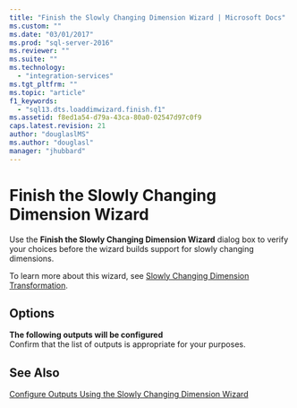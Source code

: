 ```yaml
---
title: "Finish the Slowly Changing Dimension Wizard | Microsoft Docs"
ms.custom: ""
ms.date: "03/01/2017"
ms.prod: "sql-server-2016"
ms.reviewer: ""
ms.suite: ""
ms.technology: 
  - "integration-services"
ms.tgt_pltfrm: ""
ms.topic: "article"
f1_keywords: 
  - "sql13.dts.loaddimwizard.finish.f1"
ms.assetid: f8ed1a54-d79a-43ca-80a0-02547d97c0f9
caps.latest.revision: 21
author: "douglaslMS"
ms.author: "douglasl"
manager: "jhubbard"
---
```

# Finish the Slowly Changing Dimension Wizard
  Use the **Finish the Slowly Changing Dimension Wizard** dialog box to verify your choices before the wizard builds support for slowly changing dimensions.  
  
 To learn more about this wizard, see [Slowly Changing Dimension Transformation](../../../integration-services/data-flow/transformations/slowly-changing-dimension-transformation.md).  
  
## Options  
 **The following outputs will be configured**  
 Confirm that the list of outputs is appropriate for your purposes.  
  
## See Also  
 [Configure Outputs Using the Slowly Changing Dimension Wizard](../../../integration-services/data-flow/transformations/configure-outputs-using-the-slowly-changing-dimension-wizard.md)  
  
  